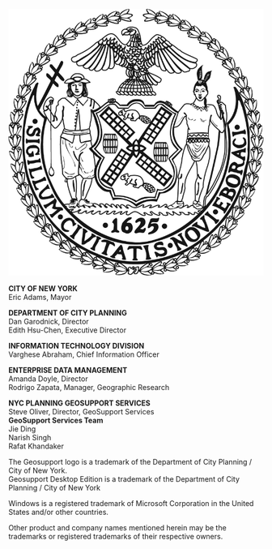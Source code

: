 
![NYCSeal >](img/nyc_seal.png "NYC Logo")

**CITY OF NEW YORK**  
Eric Adams, Mayor  

**DEPARTMENT OF CITY PLANNING**  
Dan Garodnick, Director  
Edith Hsu-Chen, Executive Director   

**INFORMATION TECHNOLOGY DIVISION**  
Varghese Abraham, Chief Information Officer  

**ENTERPRISE DATA MANAGEMENT**  
Amanda Doyle, Director  
Rodrigo Zapata, Manager, Geographic Research  

**NYC PLANNING GEOSUPPORT SERVICES**  
Steve Oliver, Director, GeoSupport Services  
**GeoSupport Services Team**  
Jie Ding   
Narish Singh  
Rafat Khandaker 

The Geosupport logo is a trademark of the Department of City Planning / City of New York.  
Geosupport Desktop Edition is a trademark of the Department of City Planning / City of New York 

Windows is a registered trademark of Microsoft Corporation in the United States and/or other countries. 

Other product and company names mentioned herein may be the trademarks or registered trademarks of their respective owners. 
